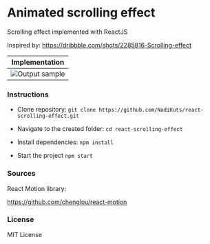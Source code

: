 # Animated scrolling effect

Scrolling effect implemented with ReactJS

Inspired by: https://dribbble.com/shots/2285816-Scrolling-effect

|  Implementation         |
|:-----------------------:|
|![Output sample](menu.gif) | ![Output sample](menu2.gif) |


### Instructions
- Clone repository: `git clone https://github.com/NadiKuts/react-scrolling-effect.git`

- Navigate to the created folder: `cd react-scrolling-effect`

- Install dependencies: `npm install`

- Start the project `npm start`

### Sources
React Motion library:

https://github.com/chenglou/react-motion


### License
MIT License
